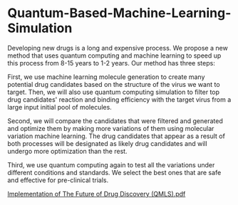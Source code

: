 # Quantum-Based-Machine-Learning-Simulation

Developing new drugs is a long and expensive process. We propose a new method that uses quantum computing and machine learning to speed up this process from 8-15 years to 1-2 years. Our method has three steps:

First, we use machine learning molecule generation to create many potential drug candidates based on the structure of the virus we want to target. Then, we will also use quantum computing simulation to filter top drug candidates' reaction and binding efficiency with the target virus from a large input initial pool of molecules.

Second, we will compare the candidates that were filtered and generated and optimize them by making more variations of them using molecular variation machine learning. The drug candidates that appear as a result of both processes will be designated as likely drug candidates and will undergo more optimization than the rest.

Third, we use quantum computing again to test all the variations under different conditions and standards. We select the best ones that are safe and effective for pre-clinical trials.

[Implementation of The Future of Drug Discovery (QMLS).pdf](https://github.com/yifan1207/Quantum-Based-Machine-Learning-Simulation/files/13856364/Implementation.of.The.Future.of.Drug.Discovery.QMLS.pdf)
